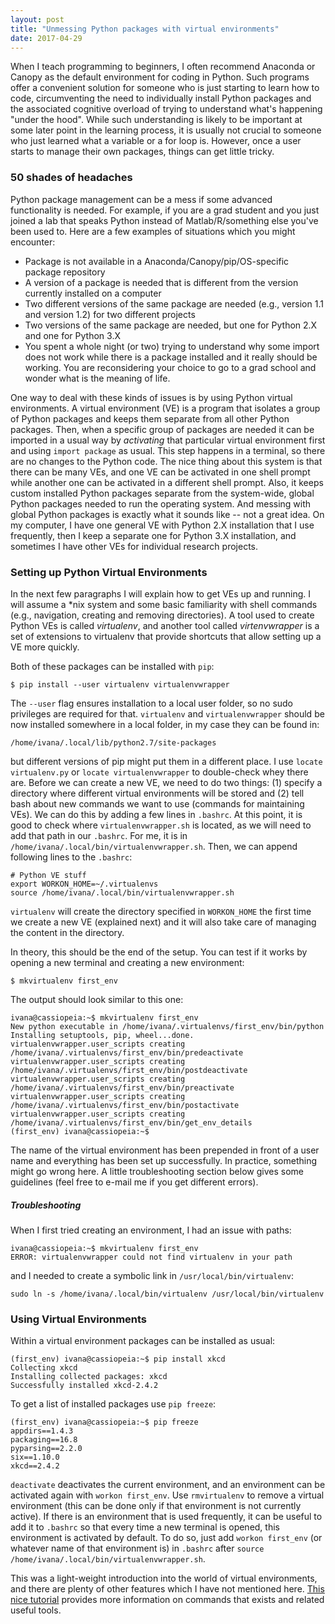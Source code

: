 ```yaml
---
layout: post
title: "Unmessing Python packages with virtual environments"
date: 2017-04-29
---
```


When I teach programming to beginners, I often recommend Anaconda or Canopy as
the default environment for coding in Python.
Such programs offer a convenient solution for someone who is just
starting to learn how to code, circumventing the need to individually install
Python packages and the associated cognitive overload of trying to understand what's happening "under the hood".
While such understanding is likely to be important at some later point in the learning process,
it is usually not crucial to someone who just learned what a variable or a for
loop is.
However, once a user starts to manage their own packages, things can get little tricky.


### 50 shades of headaches
Python package management can be a mess if some advanced functionality is
needed.
For example, if you are a grad student and you just joined a lab that
speaks Python instead of Matlab/R/something else you've been used to.
Here are a few examples of situations which you might encounter:

- Package is not available in a Anaconda/Canopy/pip/OS-specific package repository
- A version of a package is needed that is different from the version currently
  installed on a computer
- Two different versions of the same package are needed (e.g., version 1.1 and version 1.2) for two different projects
- Two versions of the same package are needed, but one for Python 2.X and one
  for Python 3.X
- You spent a whole night (or two) trying to understand why some import does not
  work while there is a package installed and it really should be working. You
  are reconsidering your choice to go to a grad school and wonder what is the meaning of life.

One way to deal with these kinds of issues is by using Python virtual
environments. A virtual environment (VE) is a program that isolates a group of Python packages and
keeps them separate from all other Python packages.
Then, when a specific group of packages are needed it can be imported in a usual way by
<i>activating</i> that particular virtual environment first and using `import
package` as usual.
This step happens in a terminal, so there are no changes to the Python code.
The nice thing about this system is that there can be many VEs, and one VE can be activated in one shell prompt while another one can be activated in a different shell prompt.
Also, it keeps custom installed Python packages separate from the system-wide,
global Python packages needed to run the operating system.
And messing with global Python packages is exactly what it sounds like --
not a great idea. 
On my computer, I have one general VE with Python 2.X installation that
I use frequently, then I keep a separate one for Python 3.X installation, and
sometimes I have other VEs for individual research projects.

### Setting up Python Virtual Environments

In the next few paragraphs I will explain how to get VEs up and running. I will
assume a \*nix system and some basic familiarity with shell commands (e.g., navigation,
creating and removing directories). A tool used to create Python VEs is called
*virtualenv*, and another tool called *virtenvwrapper* is a set of extensions
to virtualenv that provide shortcuts that allow setting up a VE more quickly.

Both of these packages can be installed with `pip`:
```
$ pip install --user virtualenv virtualenvwrapper
```

The `--user` flag ensures installation to a local user folder, so no sudo
privileges are required for that. `virtualenv` and `virtualenvwrapper` should be now
installed somewhere in a local folder, in my case they can be found in:
```
/home/ivana/.local/lib/python2.7/site-packages
```

but different versions of pip might put them in a different place. I use
`locate virtualenv.py` or `locate virtualenvwrapper` to double-check whey there
are.
Before we can create a new VE, we need to do two things: (1) specify a directory
where different virtual environments will be stored and (2) tell bash about new
commands we want to use (commands for maintaining VEs). 
We can do this by adding a few lines in `.bashrc`.
At this point, it is good to check where `virtualenvwrapper.sh` is located, as we will need to add that path in our `.bashrc`. For me, it is in `/home/ivana/.local/bin/virtualenvwrapper.sh`.
Then, we can append following lines to the
`.bashrc`:

```
# Python VE stuff
export WORKON_HOME=~/.virtualenvs
source /home/ivana/.local/bin/virtualenvwrapper.sh
```

`virtualenv` will create the directory specified in `WORKON_HOME` the first time we create a new VE (explained next) and it will also take care of managing the content in the directory.


In theory, this should be the end of the setup. You can test if it works by
opening a new terminal and creating a new environment:
```
$ mkvirtualenv first_env
```

The output should look similar to this one:
```
ivana@cassiopeia:~$ mkvirtualenv first_env
New python executable in /home/ivana/.virtualenvs/first_env/bin/python
Installing setuptools, pip, wheel...done.
virtualenvwrapper.user_scripts creating /home/ivana/.virtualenvs/first_env/bin/predeactivate
virtualenvwrapper.user_scripts creating /home/ivana/.virtualenvs/first_env/bin/postdeactivate
virtualenvwrapper.user_scripts creating /home/ivana/.virtualenvs/first_env/bin/preactivate
virtualenvwrapper.user_scripts creating /home/ivana/.virtualenvs/first_env/bin/postactivate
virtualenvwrapper.user_scripts creating /home/ivana/.virtualenvs/first_env/bin/get_env_details
(first_env) ivana@cassiopeia:~$ 
```
The name of the virtual environment has been prepended in front of a user
name and everything has been set up successfully.
In practice, something might go wrong here. A little troubleshooting section
below gives some guidelines (feel free to e-mail me if you get different errors).

##### Troubleshooting
When I first tried creating an environment, I had an issue with paths:

```
ivana@cassiopeia:~$ mkvirtualenv first_env
ERROR: virtualenvwrapper could not find virtualenv in your path
```
and I needed to create a symbolic link in `/usr/local/bin/virtualenv`:

```
sudo ln -s /home/ivana/.local/bin/virtualenv /usr/local/bin/virtualenv
```

### Using Virtual Environments
Within a virtual environment packages can be installed as usual:
```
(first_env) ivana@cassiopeia:~$ pip install xkcd
Collecting xkcd
Installing collected packages: xkcd
Successfully installed xkcd-2.4.2
```

To get a list of installed packages use `pip freeze`:
```
(first_env) ivana@cassiopeia:~$ pip freeze
appdirs==1.4.3
packaging==16.8
pyparsing==2.2.0
six==1.10.0
xkcd==2.4.2
```
`deactivate` deactivates the current environment, and an environment can be activated again with
`workon first_env`. Use `rmvirtualenv` to remove a virtual environment (this
can be done only if that environment is not currently active).
If there is an environment that is used frequently, it can be useful to add it to
`.bashrc` so that every time a new terminal is opened, this environment is
activated by default. To do so, just add `workon first_env` (or whatever name of that
environment is) in `.bashrc` after `source /home/ivana/.local/bin/virtualenvwrapper.sh`.

This was a light-weight introduction into the world of virtual environments,
and there are plenty of other features which I have not mentioned here.
<a href="http://docs.python-guide.org/en/latest/dev/virtualenvs/#virtualenv" target="_blank">This nice tutorial</a> provides more information on commands that exists and related useful tools.

